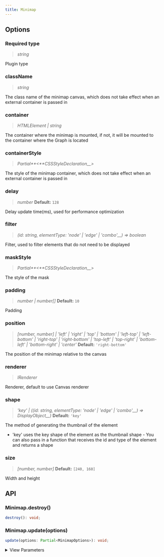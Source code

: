 ```yaml
---
title: Minimap
---
```


## Options

### <Badge type="success">Required</Badge> type

> _string_

Plugin type

### className

> _string_

The class name of the minimap canvas, which does not take effect when an external container is passed in

### container

> _HTMLElement_ _\| string_

The container where the minimap is mounted, if not, it will be mounted to the container where the Graph is located

### containerStyle

> _Partial**&lt;**CSSStyleDeclaration\_\_>_

The style of the minimap container, which does not take effect when an external container is passed in

### delay

> _number_ **Default:** `128`

Delay update time(ms), used for performance optimization

### filter

> _(id: string, elementType:_ _'node' \| 'edge' \| 'combo'\_\_) => boolean_

Filter, used to filter elements that do not need to be displayed

### maskStyle

> _Partial**&lt;**CSSStyleDeclaration\_\_>_

The style of the mask

### padding

> _number \| number[]_ **Default:** `10`

Padding

### position

> _[number, number] \| 'left' \| 'right' \| 'top' \| 'bottom' \| 'left-top' \| 'left-bottom' \| 'right-top' \| 'right-bottom' \| 'top-left' \| 'top-right' \| 'bottom-left' \| 'bottom-right' \| 'center'_ **Default:** `'right-bottom'`

The position of the minimap relative to the canvas

### renderer

> _IRenderer_

Renderer, default to use Canvas renderer

### shape

> _'key' \| ((id: string, elementType:_ _'node' \| 'edge' \| 'combo'\_\_) =>_ _DisplayObject\_\_)_ **Default:** `'key'`

The method of generating the thumbnail of the element

- 'key' uses the key shape of the element as the thumbnail shape - You can also pass in a function that receives the id and type of the element and returns a shape

### size

> _[number, number]_ **Default:** `[240, 160]`

Width and height

## API

### Minimap.destroy()

```typescript
destroy(): void;
```

### Minimap.update(options)

```typescript
update(options: Partial<MinimapOptions>): void;
```

<details><summary>View Parameters</summary>

<table><thead><tr><th>

Parameter

</th><th>

Type

</th><th>

Description

</th></tr></thead>
<tbody><tr><td>

options

</td><td>

Partial&lt;[MinimapOptions](#options)>

</td><td>

</td></tr>
</tbody></table>

**Returns**:

- **Type:** void

</details>
